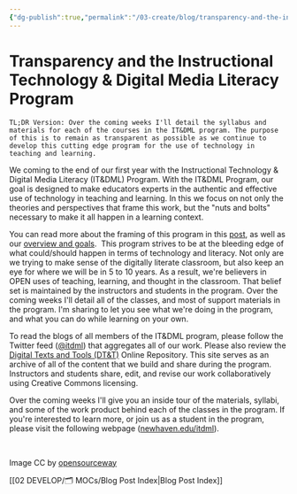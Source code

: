 ```yaml
---
{"dg-publish":true,"permalink":"/03-create/blog/transparency-and-the-instructional-technology-and-digital-media-literacy-program/","title":"Transparency and the Instructional Technology & Digital Media Literacy (IT&DML) Program","tags":["itdml"]}
---
```


# Transparency and the Instructional Technology & Digital Media Literacy Program

```
TL;DR Version: Over the coming weeks I'll detail the syllabus and materials for each of the courses in the IT&DML program. The purpose of this is to remain as transparent as possible as we continue to develop this cutting edge program for the use of technology in teaching and learning.
```

We coming to the end of our first year with the Instructional Technology & Digital Media Literacy (IT&DML) Program. With the IT&DML Program, our goal is designed to make educators experts in the authentic and effective use of technology in teaching and learning. In this we focus on not only the theories and perspectives that frame this work, but the "nuts and bolts" necessary to make it all happen in a learning context.

You can read more about the framing of this program in this [post](http://wiobyrne.com/the-instructional-technology-digital-media-literacy-itdml-program/), as well as our [overview and goals](http://wiobyrne.com/itdml-program-overview-and-goals/).  This program strives to be at the bleeding edge of what could/should happen in terms of technology and literacy. Not only are we trying to make sense of the digitally literate classroom, but also keep an eye for where we will be in 5 to 10 years. As a result, we're believers in OPEN uses of teaching, learning, and thought in the classroom. That belief set is maintained by the instructors and students in the program. Over the coming weeks I'll detail all of the classes, and most of support materials in the program. I'm sharing to let you see what we're doing in the program, and what you can do while learning on your own.

To read the blogs of all members of the IT&DML program, please follow the Twitter feed ([@itdml](https://twitter.com/itdml)) that aggregates all of our work. Please also review the [Digital Texts and Tools (DT&T)](https://sites.google.com/site/textsandtools/) Online Repository. This site serves as an archive of all of the content that we build and share during the program. Instructors and students share, edit, and revise our work collaboratively using Creative Commons licensing.

Over the coming weeks I'll give you an inside tour of the materials, syllabi, and some of the work product behind each of the classes in the program. If you're interested to learn more, or join us as a student in the program, please visit the following webpage ([newhaven.edu/itdml](newhaven.edu/itdml)).

 

Image CC by [opensourceway](https://www.flickr.com/photos/opensourceway/7496800772/in/photostream/)

[[02 DEVELOP/🗂️ MOCs/Blog Post Index\|Blog Post Index]]